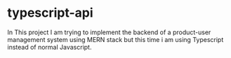 # typescript-api

In This project I am trying to implement the backend of a product-user management system using MERN stack but this time i am using Typescript instead of normal Javascript.
